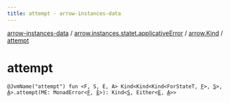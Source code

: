 ```yaml
---
title: attempt - arrow-instances-data
---
```


[arrow-instances-data](../../index.html) / [arrow.instances.statet.applicativeError](../index.html) / [arrow.Kind](index.html) / [attempt](./attempt.html)

# attempt

`@JvmName("attempt") fun <F, S, E, A> Kind<Kind<Kind<ForStateT, `[`F`](attempt.html#F)`>, `[`S`](attempt.html#S)`>, `[`A`](attempt.html#A)`>.attempt(ME: MonadError<`[`F`](attempt.html#F)`, `[`E`](attempt.html#E)`>): Kind<`[`S`](attempt.html#S)`, Either<`[`E`](attempt.html#E)`, `[`A`](attempt.html#A)`>>`